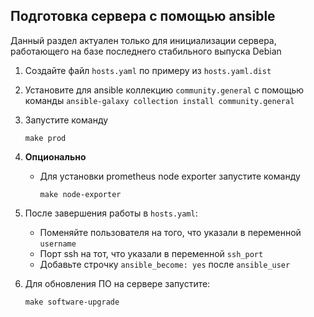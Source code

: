 ## Подготовка сервера с помощью ansible

Данный раздел актуален только для инициализации сервера, работающего на базе последнего стабильного выпуска Debian

1. Создайте файл `hosts.yaml` по примеру из `hosts.yaml.dist`
2. Установите для ansible коллекцию `community.general` с помощью команды `ansible-galaxy collection install community.general`
3. Запустите команду
    ```shell script
    make prod
    ```
4. **Опционально**
   * Для установки prometheus node exporter запустите команду
     ```shell script
     make node-exporter
     ```

5. После завершения работы в `hosts.yaml`:
   * Поменяйте пользователя на того, что указали в переменной `username`
   * Порт ssh на тот, что указали в переменной `ssh_port`
   * Добавьте строчку `ansible_become: yes` после `ansible_user`

6. Для обновления ПО на сервере запустите:
     ```shell script
     make software-upgrade
     ```
